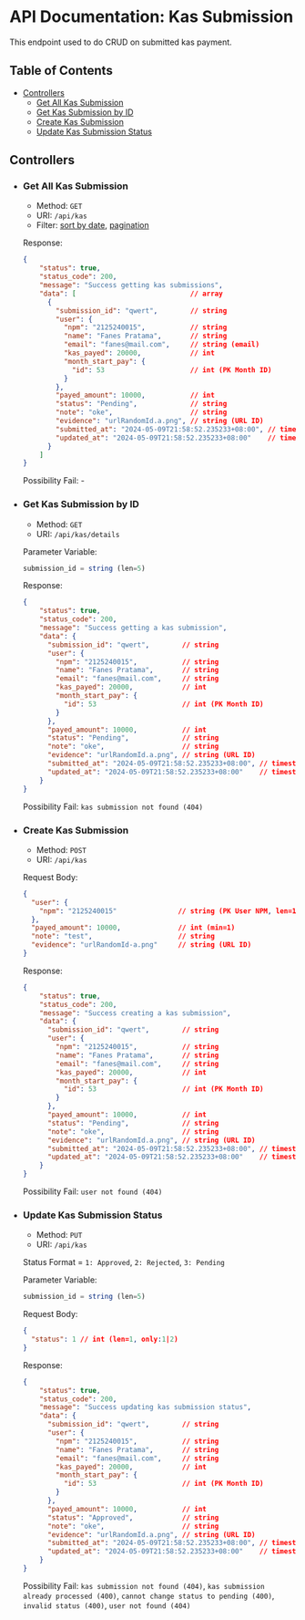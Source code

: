 # API Documentation: Kas Submission

This endpoint used to do CRUD on submitted kas payment.

## Table of Contents

- [Controllers](#controllers)
  - [Get All Kas Submission](#get-all-kas-submission)
  - [Get Kas Submission by ID](#get-kas-submission-by-id)
  - [Create Kas Submission](#create-kas-submission)
  - [Update Kas Submission Status](#update-kas-submission-status)

## Controllers

- ### Get All Kas Submission
  - Method: `GET`
  - URI: `/api/kas`
  - Filter: [sort by date](../README.md/#filter-by-parameter), [pagination](../README.md/#pagination)

  Response:
  ```json
  {
      "status": true,
      "status_code": 200,
      "message": "Success getting kas submissions",
      "data": [                            // array
        {
          "submission_id": "qwert",        // string
          "user": {
            "npm": "2125240015",           // string
            "name": "Fanes Pratama",       // string
            "email": "fanes@mail.com",     // string (email)
            "kas_payed": 20000,            // int
            "month_start_pay": {
              "id": 53                     // int (PK Month ID)
            }
          },
          "payed_amount": 10000,           // int
          "status": "Pending",             // string
          "note": "oke",                   // string
          "evidence": "urlRandomId.a.png", // string (URL ID)
          "submitted_at": "2024-05-09T21:58:52.235233+08:00", // timestamp
          "updated_at": "2024-05-09T21:58:52.235233+08:00"    // timestamp
        }
      ]
  }
  ```

  Possibility Fail: -

- ### Get Kas Submission by ID
  - Method: `GET`
  - URI: `/api/kas/details`

  Parameter Variable:
  ```js
  submission_id = string (len=5)
  ```

  Response:
  ```json
  {
      "status": true,
      "status_code": 200,
      "message": "Success getting a kas submission",
      "data": {
        "submission_id": "qwert",        // string
        "user": {
          "npm": "2125240015",           // string
          "name": "Fanes Pratama",       // string
          "email": "fanes@mail.com",     // string
          "kas_payed": 20000,            // int
          "month_start_pay": {
            "id": 53                     // int (PK Month ID)
          }
        },
        "payed_amount": 10000,           // int
        "status": "Pending",             // string
        "note": "oke",                   // string
        "evidence": "urlRandomId.a.png", // string (URL ID)
        "submitted_at": "2024-05-09T21:58:52.235233+08:00", // timestamp
        "updated_at": "2024-05-09T21:58:52.235233+08:00"    // timestamp
      }
  }
  ```

  Possibility Fail: `kas submission not found (404)`

- ### Create Kas Submission
  - Method: `POST`
  - URI: `/api/kas`

  Request Body:
  ```json
  {
    "user": {
      "npm": "2125240015"               // string (PK User NPM, len=10)
    },
    "payed_amount": 10000,              // int (min=1)
    "note": "test",                     // string
    "evidence": "urlRandomId-a.png"     // string (URL ID)
  }
  ```

  Response:
  ```json
  {
      "status": true,
      "status_code": 200,
      "message": "Success creating a kas submission",
      "data": {
        "submission_id": "qwert",        // string
        "user": {
          "npm": "2125240015",           // string
          "name": "Fanes Pratama",       // string
          "email": "fanes@mail.com",     // string
          "kas_payed": 20000,            // int
          "month_start_pay": {
            "id": 53                     // int (PK Month ID)
          }
        },
        "payed_amount": 10000,           // int
        "status": "Pending",             // string
        "note": "oke",                   // string
        "evidence": "urlRandomId.a.png", // string (URL ID)
        "submitted_at": "2024-05-09T21:58:52.235233+08:00", // timestamp
        "updated_at": "2024-05-09T21:58:52.235233+08:00"    // timestamp
      }
  }
  ```

  Possibility Fail: `user not found (404)`

- ### Update Kas Submission Status
  - Method: `PUT`
  - URI: `/api/kas`

  Status Format = `1: Approved`, `2: Rejected`, `3: Pending`

  Parameter Variable:
  ```js
  submission_id = string (len=5)
  ```

  Request Body:
  ```json
  {
    "status": 1 // int (len=1, only:1|2)
  }
  ```

  Response:
  ```json
  {
      "status": true,
      "status_code": 200,
      "message": "Success updating kas submission status",
      "data": {
        "submission_id": "qwert",        // string
        "user": {
          "npm": "2125240015",           // string
          "name": "Fanes Pratama",       // string
          "email": "fanes@mail.com",     // string
          "kas_payed": 20000,            // int
          "month_start_pay": {
            "id": 53                     // int (PK Month ID)
          }
        },
        "payed_amount": 10000,           // int
        "status": "Approved",            // string
        "note": "oke",                   // string
        "evidence": "urlRandomId.a.png", // string (URL ID)
        "submitted_at": "2024-05-09T21:58:52.235233+08:00", // timestamp
        "updated_at": "2024-05-09T21:58:52.235233+08:00"    // timestamp
      }
  }
  ```
  Possibility Fail: `kas submission not found (404)`, `kas submission already processed (400)`, `cannot change status to pending (400)`, `invalid status (400)`, `user not found (404)`
